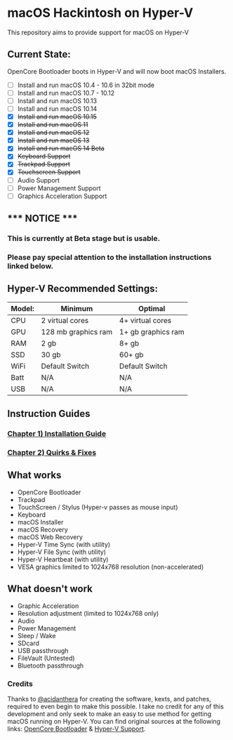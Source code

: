 # macOS Hackintosh on Hyper-V
This repository aims to provide support for macOS on Hyper-V

## Current State:

OpenCore Bootloader boots in Hyper-V and will now boot macOS Installers. 

- [ ] Install and run macOS 10.4 - 10.6 in 32bit mode
- [ ] Install and run macOS 10.7 - 10.12
- [ ] Install and run macOS 10.13
- [ ] Install and run macOS 10.14
- [X] ~~Install and run macOS 10.15~~
- [X] ~~Install and run macOS 11~~
- [X] ~~Install and run macOS 12~~
- [X] ~~Install and run macOS 13~~
- [X] ~~Install and run macOS 14 Beta~~
- [X] ~~Keyboard Support~~
- [X] ~~Trackpad Support~~
- [X] ~~Touchscreen Support~~
- [ ] Audio Support
- [ ] Power Management Support
- [ ] Graphics Acceleration Support

## *** NOTICE ***
### This is currently at Beta stage but is usable. 
### Please pay special attention to the installation instructions linked below.

## Hyper-V Recommended Settings:

| Model: | Minimum | Optimal |
|---|----------|----------|
|CPU| 2 virtual cores | 4+ virtual cores |
|GPU| 128 mb graphics ram | 1+ gb graphics ram |
|RAM| 2 gb | 8+ gb |
|SSD| 30 gb | 60+ gb |
|WiFi| Default Switch | Default Switch |
|Batt| N/A | N/A |
|USB| N/A | N/A |




## Instruction Guides

### [Chapter 1) Installation Guide](https://github.com/balopez83/macOS_On_Hyper-V/blob/main/1-QuickStart.md)
### [Chapter 2) Quirks & Fixes](https://github.com/balopez83/macOS_On_Hyper-V/blob/main/Quirks%26Fixes.md)





## What works 

- OpenCore Bootloader
- Trackpad
- TouchScreen / Stylus (Hyper-v passes as mouse input)
- Keyboard
- macOS Installer
- macOS Recovery
- macOS Web Recovery
- Hyper-V Time Sync (with utility)
- Hyper-V File Sync (with utility)
- Hyper-V Heartbeat (with utility)
- VESA graphics limited to 1024x768 resolution (non-accelerated)



## What doesn't work

- Graphic Acceleration
- Resolution adjustment (limited to 1024x768 only)
- Audio
- Power Management
- Sleep / Wake
- SDcard
- USB passthrough
- FileVault (Untested)
- Bluetooth passthrough






### Credits

Thanks to [@acidanthera](https://github.com/acidanthera) for creating the software, kexts, and patches, required to even begin to make this possible. I take no credit for any of this development and only seek to make an easy to use method for getting macOS running on Hyper-V. You can find original sources at the following links: [OpenCore Bootloader](https://github.com/acidanthera/OpenCorePkg) & [Hyper-V Support](https://github.com/acidanthera/MacHyperVSupport). 
